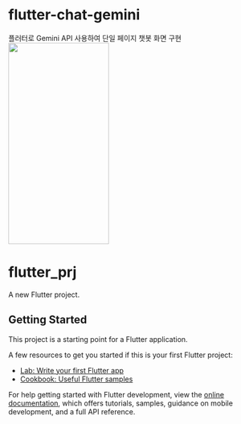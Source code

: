 # flutter-chat-gemini
플러터로 Gemini API 사용하여 단일 페이지 챗봇 화면 구현
<img src="![Simulator Screenshot - iPhone 16 Pro - 2025-02-28 at 08 42 58](https://github.com/user-attachments/assets/d8009e39-0d26-48a4-a252-20ba4318d948)" width="200" height="400"/>




# flutter_prj

A new Flutter project.

## Getting Started

This project is a starting point for a Flutter application.

A few resources to get you started if this is your first Flutter project:

- [Lab: Write your first Flutter app](https://docs.flutter.dev/get-started/codelab)
- [Cookbook: Useful Flutter samples](https://docs.flutter.dev/cookbook)

For help getting started with Flutter development, view the
[online documentation](https://docs.flutter.dev/), which offers tutorials,
samples, guidance on mobile development, and a full API reference.
